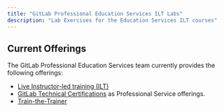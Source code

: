 ```yaml
---
title: "GitLab Professional Education Services ILT Labs"
description: "Lab Exercises for the Education Services ILT courses"
---
```


## Current Offerings

The GitLab Professional Education Services team currently provides the following offerings:

- [Live Instructor-led training (ILT)](https://about.gitlab.com/services/education/)
- [GitLab Technical Certifications](/handbook/customer-success/professional-services-engineering/gitlab-technical-certifications/) as Professional Service offerings.
- [Train-the-Trainer](https://about.gitlab.com/services/education/train-the-trainer/)

